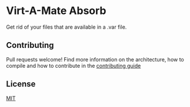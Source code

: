 # Virt-A-Mate Absorb

Get rid of your files that are available in a .var file.

## Contributing

Pull requests welcome! Find more information on the architecture, how to compile and how to contribute in the [contributing guide](CONTRIBUTING.md)

## License

[MIT](./LICENSE.md)
